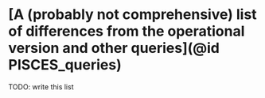 # [A (probably not comprehensive) list of differences from the operational version and other queries](@id PISCES_queries)

TODO: write this list